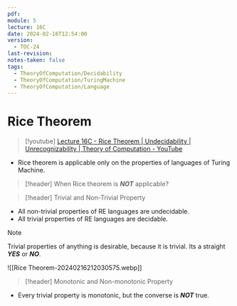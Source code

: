 ```yaml
---
pdf: 
module: 5
lecture: 16C
date: 2024-02-16T12:54:00
version:
  - TOC-24
last-revision: 
notes-taken: false
tags:
  - TheoryOfComputation/Decidability
  - TheoryOfComputation/TuringMachine
  - TheoryOfComputation/Language
---
```

# Rice Theorem
> [!youtube] 
> [Lecture 16C - Rice Theorem | Undecidability | Unrecognizability | Theory of Computation - YouTube](https://www.youtube.com/watch?v=2SeZIr2sVQ4)

- Rice theorem is applicable only on the properties of languages of Turing Machine.


> [!header] When Rice theorem is ***NOT*** applicable?


> [!header] Trivial and Non-Trivial Property

- All non-trivial properties of RE languages are undecidable.
- All trivial properties of RE languages are decidable.

> [!NOTE] 
> Trivial properties of anything is desirable, because it is trivial. Its a straight ***YES*** or ***NO***.

![[Rice Theorem-20240216212030575.webp]]

> [!header] Monotonic and Non-monotonic Property

- Every trivial property is monotonic, but the converse is ***NOT*** true.